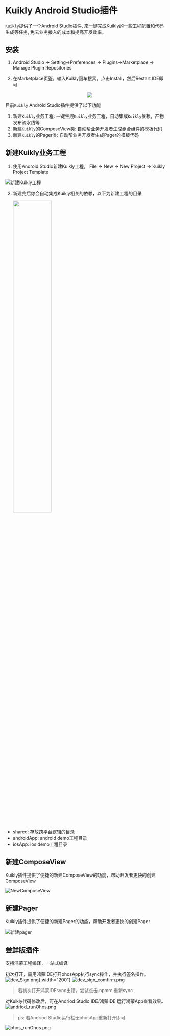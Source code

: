 # Kuikly Android Studio插件

``Kuikly``提供了一个Android Studio插件, 来一键完成Kuikly的一些工程配置和代码生成等任务, 免去业务接入的成本和提高开发效率。

## 安装

1. Android Studio -> Setting->Preferences -> Plugins->Marketplace -> Manage Plugin Repositories

2. 在Marketplace页签，输入Kuikly回车搜索，点击Install，然后Restart IDE即可

   <div align="center">
      <img src="../QuickStart/img/plugin_load.png">
   </div>

目前``Kuikly`` Android Studio插件提供了以下功能

1. 新建``Kuikly``业务工程: 一键生成``Kuikly``业务工程，自动集成``Kuikly``依赖，产物发布流水线等
2. 新建``Kuikly``的ComposeView类: 自动帮业务开发者生成组合组件的模板代码
3. 新建``Kuikly``的Pager类: 自动帮业务开发者生成Pager的模板代码

## 新建Kuikly业务工程

1. 使用Android Studio新建Kuikly工程。 File -> New -> New Project -> Kuikly Project Template

![新建Kuikly工程](../QuickStart/img/new_kuikly_project.png)

2. 新建完后你会自动集成Kuikly相关的依赖，以下为新建工程的目录

   <div>
      <img src="./img/kuikly_project_struct.png" style="width: 50%">
   </div>
* shared: 存放跨平台逻辑的目录
* androidApp: android demo工程目录
* iosApp: ios demo工程目录

## 新建ComposeView

Kuikly插件提供了便捷的新建ComposeView的功能，帮助开发者更快的创建ComposeView

![NewComposeView](./img/new_compose_view.png)

## 新建Pager

Kuikly插件提供了便捷的新建Pager的功能，帮助开发者更快的创建Pager

![新建pager](./img/new_pager.png)



## 尝鲜版插件
支持鸿蒙工程编译，一站式编译

初次打开，需用鸿蒙IDE打开ohosApp执行sync操作，并执行签名操作。
![dev_Sign.png](./img/dev_Sign.png){:width="200"}
![dev_sign_comfirm.png](./img/dev_sign_comfirm.png)
>若初次打开鸿蒙IDEsync出错，尝试点击.npmrc 重新sync

对Kuikly代码修改后，可在Andriod Studio IDE/鸿蒙IDE 运行鸿蒙App查看效果。
![andriod_runOhos.png](./img/andriod_runOhos.png)
>ps: 若Andriod Studio运行栏无ohosApp重新打开即可

![ohos_runOhos.png](./img/ohos_runOhos.png)